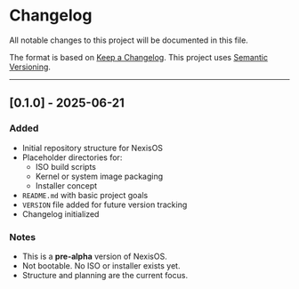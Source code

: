 # Changelog

All notable changes to this project will be documented in this file.

The format is based on [Keep a Changelog](https://keepachangelog.com/en/1.0.0/).
This project uses [Semantic Versioning](https://semver.org/).

---

## [0.1.0] - 2025-06-21


### Added
- Initial repository structure for NexisOS
- Placeholder directories for:
  - ISO build scripts
  - Kernel or system image packaging
  - Installer concept
- `README.md` with basic project goals
- `VERSION` file added for future version tracking
- Changelog initialized

### Notes
- This is a **pre-alpha** version of NexisOS.
- Not bootable. No ISO or installer exists yet.
- Structure and planning are the current focus.
